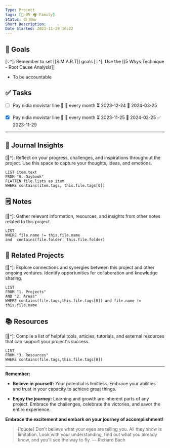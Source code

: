 ```yaml
---
Type: Project
tags: [🚀-05-🏘️-Family]
Status: 🟡 New
Short Description:
Date Started: 2023-11-29 16:22
---
```

## 🎯 **Goals**
[💡^]: Remember to set [[S.M.A.R.T]] goals
[💡^]: Use the [[5 Whys Technique - Root Cause Analysis]]
- To be accountable 
## ✅ **Tasks**

- [ ] Pay nidia movistar line 🔼 🔁 every month ⏳ 2023-12-24 📅 2024-03-25
- [x] Pay nidia movistar line 🔼 🔁 every month ⏳ 2023-11-25 📅 2024-02-25 ✅ 2023-11-29


---
## 📖 Journal Insights
[💭^]: Reflect on your progress, challenges, and inspirations throughout the project. Use this space to capture your thoughts, ideas, and emotions.

``` dataview
LIST item.text
FROM "0. Daybook"
FLATTEN file.lists as item
WHERE contains(item.tags, this.file.tags[0])

```

## 🗒 Notes
[💭^]: Gather relevant information, resources, and insights from other notes related to this project.
``` dataview
LIST 
WHERE file.name != this.file.name 
and  contains(file.folder, this.file.folder)
```


## 🤝 Related Projects
[💭^]: Explore connections and synergies between this project and other ongoing ventures. Identify opportunities for collaboration and knowledge sharing.
``` dataview
LIST 
FROM "1. Projects"
AND "2. Areas"
WHERE contains(file.tags,this.file.tags[0]) and file.name != this.file.name
```

## 📚 Resources
[💭^]: Compile a list of helpful tools, articles, tutorials, and external resources that can support your project's success.
``` dataview
LIST 
FROM "3. Resources"
WHERE contains(file.tags,this.file.tags[0])
```


---
**Remember:**

- **Believe in yourself:** Your potential is limitless. Embrace your abilities and trust in your capacity to achieve great things.

- **Enjoy the journey:** Learning and growth are inherent parts of any project. Embrace the challenges, celebrate the victories, and savor the entire experience.

**Embrace the excitement and embark on your journey of accomplishment!**

> [!quote] Don't believe what your eyes are telling you. All they show is limitation. Look with your understanding, find out what you already know, and you'll see the way to fly.
> — Richard Bach
